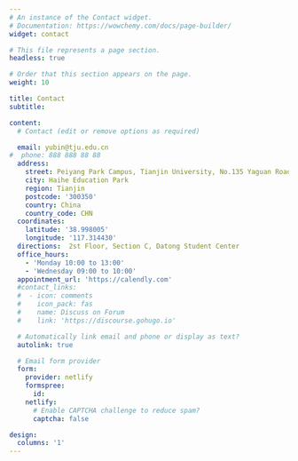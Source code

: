```yaml
---
# An instance of the Contact widget.
# Documentation: https://wowchemy.com/docs/page-builder/
widget: contact

# This file represents a page section.
headless: true

# Order that this section appears on the page.
weight: 10

title: Contact
subtitle:

content:
  # Contact (edit or remove options as required)

  email: yubin@tju.edu.cn
#  phone: 888 888 88 88
  address:
    street: Peiyang Park Campus, Tianjin University, No.135 Yaguan Road
    city: Haihe Education Park
    region: Tianjin
    postcode: '300350'
    country: China
    country_code: CHN
  coordinates:
    latitude: '38.998005'
    longitude: '117.314430'
  directions:  2st Floor, Section C, Datong Student Center
  office_hours:
    - 'Monday 10:00 to 13:00'
    - 'Wednesday 09:00 to 10:00'
  appointment_url: 'https://calendly.com'
  #contact_links:
  #  - icon: comments
  #    icon_pack: fas
  #    name: Discuss on Forum
  #    link: 'https://discourse.gohugo.io'

  # Automatically link email and phone or display as text?
  autolink: true

  # Email form provider
  form:
    provider: netlify
    formspree:
      id:
    netlify:
      # Enable CAPTCHA challenge to reduce spam?
      captcha: false

design:
  columns: '1'
---
```


